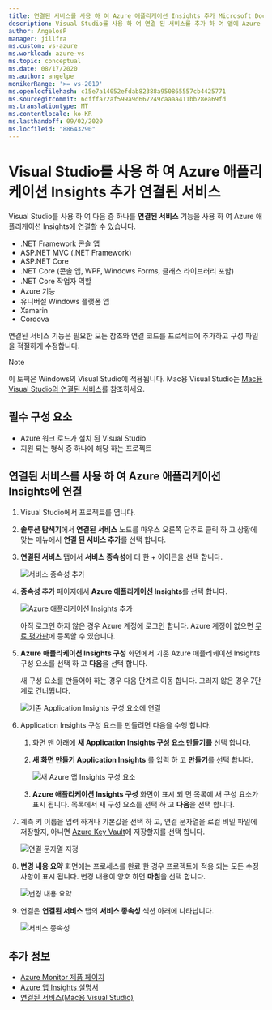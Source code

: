 ```yaml
---
title: 연결된 서비스를 사용 하 여 Azure 애플리케이션 Insights 추가 Microsoft Docs
description: Visual Studio를 사용 하 여 연결 된 서비스를 추가 하 여 앱에 Azure 애플리케이션 Insights 추가
author: AngelosP
manager: jillfra
ms.custom: vs-azure
ms.workload: azure-vs
ms.topic: conceptual
ms.date: 08/17/2020
ms.author: angelpe
monikerRange: '>= vs-2019'
ms.openlocfilehash: c15e7a14052efdab82388a950865557cb4425771
ms.sourcegitcommit: 6cfffa72af599a9d667249caaaa411bb28ea69fd
ms.translationtype: MT
ms.contentlocale: ko-KR
ms.lasthandoff: 09/02/2020
ms.locfileid: "88643290"
---
```

# <a name="add-azure-application-insights-by-using-visual-studio-connected-services"></a>Visual Studio를 사용 하 여 Azure 애플리케이션 Insights 추가 연결된 서비스

Visual Studio를 사용 하 여 다음 중 하나를 **연결된 서비스** 기능을 사용 하 여 Azure 애플리케이션 Insights에 연결할 수 있습니다.

- .NET Framework 콘솔 앱
- ASP.NET MVC (.NET Framework) 
- ASP.NET Core
- .NET Core (콘솔 앱, WPF, Windows Forms, 클래스 라이브러리 포함)
- .NET Core 작업자 역할
- Azure 기능
- 유니버설 Windows 플랫폼 앱
- Xamarin
- Cordova

연결된 서비스 기능은 필요한 모든 참조와 연결 코드를 프로젝트에 추가하고 구성 파일을 적절하게 수정합니다.

> [!NOTE]
> 이 토픽은 Windows의 Visual Studio에 적용됩니다. Mac용 Visual Studio는 [Mac용 Visual Studio의 연결된 서비스](/visualstudio/mac/connected-services)를 참조하세요.
## <a name="prerequisites"></a>필수 구성 요소

- Azure 워크 로드가 설치 된 Visual Studio
- 지원 되는 형식 중 하나에 해당 하는 프로젝트

## <a name="connect-to-azure-application-insights-using-connected-services"></a>연결된 서비스를 사용 하 여 Azure 애플리케이션 Insights에 연결

1. Visual Studio에서 프로젝트를 엽니다.

1. **솔루션 탐색기**에서 **연결된 서비스** 노드를 마우스 오른쪽 단추로 클릭 하 고 상황에 맞는 메뉴에서 **연결 된 서비스 추가**를 선택 합니다.

1. **연결된 서비스** 탭에서 **서비스 종속성**에 대 한 + 아이콘을 선택 합니다.

    ![서비스 종속성 추가](./media/vs-azure-tools-connected-services-storage/vs-2019/connected-services-tab.png)

1. **종속성 추가** 페이지에서 **Azure 애플리케이션 Insights**를 선택 합니다.

    ![Azure 애플리케이션 Insights 추가](./media/azure-app-insights-add-connected-service/azure-app-insights.png)

    아직 로그인 하지 않은 경우 Azure 계정에 로그인 합니다. Azure 계정이 없으면 [무료 평가판](https://azure.microsoft.com/account/free)에 등록할 수 있습니다.

1. **Azure 애플리케이션 Insights 구성** 화면에서 기존 Azure 애플리케이션 Insights 구성 요소를 선택 하 고 **다음**을 선택 합니다.

    새 구성 요소를 만들어야 하는 경우 다음 단계로 이동 합니다. 그러지 않은 경우 7단계로 건너뜁니다.

    ![기존 Application Insights 구성 요소에 연결](./media/azure-app-insights-add-connected-service/created-app-insights.png)

1. Application Insights 구성 요소를 만들려면 다음을 수행 합니다.

   1. 화면 맨 아래에 **새 Application Insights 구성 요소 만들기를** 선택 합니다.

   1. **새 화면 만들기 Application Insights** 를 입력 하 고 **만들기**를 선택 합니다.

       ![새 Azure 앱 Insights 구성 요소](./media/azure-app-insights-add-connected-service/create-new-app-insights.png)

   1. **Azure 애플리케이션 Insights 구성** 화면이 표시 되 면 목록에 새 구성 요소가 표시 됩니다. 목록에서 새 구성 요소를 선택 하 고 **다음**을 선택 합니다.

1. 계측 키 이름을 입력 하거나 기본값을 선택 하 고, 연결 문자열을 로컬 비밀 파일에 저장할지, 아니면 [Azure Key Vault](/azure/key-vault)에 저장할지를 선택 합니다.

   ![연결 문자열 지정](./media/azure-app-insights-add-connected-service/connection-string.png)

1. **변경 내용 요약** 화면에는 프로세스를 완료 한 경우 프로젝트에 적용 되는 모든 수정 사항이 표시 됩니다. 변경 내용이 양호 하면 **마침**을 선택 합니다.

   ![변경 내용 요약](./media/azure-app-insights-add-connected-service/summary-of-changes.png)

1. 연결은 **연결된 서비스** 탭의 **서비스 종속성** 섹션 아래에 나타납니다.

   ![서비스 종속성](./media/azure-app-insights-add-connected-service/service-dependencies-after.png)

## <a name="see-also"></a>추가 정보

- [Azure Monitor 제품 페이지](https://azure.microsoft.com/services/monitor/)
- [Azure 앱 Insights 설명서](/azure/azure-monitor/app/app-insights-overview/)
- [연결된 서비스(Mac용 Visual Studio)](/visualstudio/mac/connected-services)
